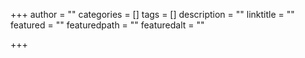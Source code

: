 +++
author = ""
categories = []
tags = []
description = ""
linktitle = ""
featured = ""
featuredpath = ""
featuredalt = ""

+++
